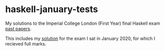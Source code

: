 # haskell-january-tests

My solutions to the Imperial College London (First Year) final Haskell exam [past papers](https://www.doc.ic.ac.uk/~ajf/haskelltests/).

This includes my [solution](2020-hash-array-mapped-tries/Tries.hs) for the exam I sat in January 2020, for which I recieved full marks.
